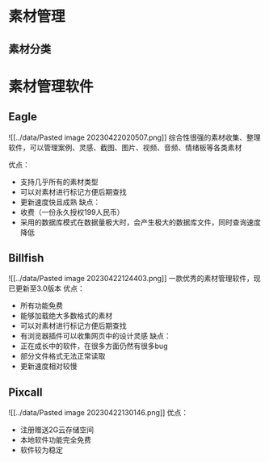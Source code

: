 
# 素材管理



## 素材分类



# 素材管理软件
## Eagle
![[../data/Pasted image 20230422020507.png]]
综合性很强的素材收集、整理软件，可以管理案例、灵感、截图、图片、视频、音频、情绪板等各类素材

优点：
- 支持几乎所有的素材类型
- 可以对素材进行标记方便后期查找
- 更新速度快且成熟
缺点：
- 收费（一份永久授权199人民币）
- 采用的数据库模式在数据量极大时，会产生极大的数据库文件，同时查询速度降低
## Billfish
![[../data/Pasted image 20230422124403.png]]
一款优秀的素材管理软件，现已更新至3.0版本
优点：
- 所有功能免费
- 能够加载绝大多数格式的素材
- 可以对素材进行标记方便后期查找
- 有浏览器插件可以收集网页中的设计灵感
缺点：
- 正在成长中的软件，在很多方面仍然有很多bug
- 部分文件格式无法正常读取
- 更新速度相对较慢

## Pixcall
![[../data/Pasted image 20230422130146.png]]
优点：
- 注册赠送2G云存储空间
- 本地软件功能完全免费
- 软件较为稳定